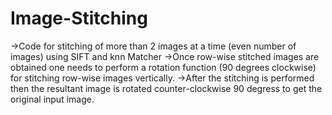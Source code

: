 # Image-Stitching
->Code for stitching of more than 2 images at a time (even number of images) using SIFT and knn Matcher
->Once row-wise stitched images are obtained one needs to perform a rotation function (90 degrees clockwise) for stitching row-wise images vertically.
->After the stitching is performed then the resultant image is rotated counter-clockwise 90 degress to get the original input image.

